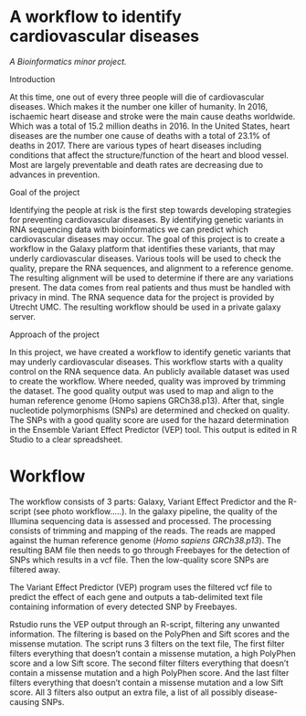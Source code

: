 # A workflow to identify cardiovascular diseases
*A Bioinformatics minor project.*

Introduction

At this time, one out of every three people will die of cardiovascular diseases. Which makes it the number one killer of humanity. In 2016, ischaemic heart disease and stroke were the main cause deaths worldwide. Which was a total of 15.2 million deaths in 2016. In the United States, heart diseases are the number one cause of deaths with a total of 23.1% of deaths in 2017. There are various types of heart diseases including conditions that affect the structure/function of the heart and blood vessel. Most are largely preventable and death rates are decreasing due to advances in prevention.

Goal of the project

Identifying the people at risk is the first step towards developing strategies for preventing cardiovascular diseases. By identifying genetic variants in RNA sequencing data with bioinformatics we can predict which cardiovascular diseases may occur. The goal of this project is to create a workflow in the Galaxy platform that identifies these variants, that may underly cardiovascular diseases. Various tools will be used to check the quality, prepare the RNA sequences, and alignment to a reference genome. The resulting alignment will be used to determine if there are any variations present. The data comes from real patients and thus must be handled with privacy in mind. The RNA sequence data for the project is provided by Utrecht UMC. The resulting workflow should be used in a private galaxy server. 

Approach of the project

In this project, we have created a workflow to identify genetic variants that may underly cardiovascular diseases. This workflow starts with a quality control on the RNA sequence data. An publicly available dataset was used to create the workflow. Where needed, quality was improved by trimming the dataset. The good quality output was used to map and align to the human reference genome (Homo sapiens GRCh38.p13). After that, single nucleotide polymorphisms (SNPs) are determined and checked on quality. The SNPs with a good quality score are used for the hazard determination in the Ensemble Variant Effect Predictor (VEP) tool. This output is edited in R Studio to a clear spreadsheet. 

# Workflow
The workflow consists of 3 parts: Galaxy, Variant Effect Predictor and the R-script (see photo workflow…..). 
In the galaxy pipeline, the quality of the Illumina sequencing data is assessed and processed. The processing consists of trimming and mapping of the reads. The reads are mapped against the human reference genome (*Homo sapiens GRCh38.p13*).  The resulting BAM file then needs to go through Freebayes for the detection of SNPs which results in a vcf file. Then the low-quality score SNPs are filtered away.

The Variant Effect Predictor (VEP) program uses the filtered vcf file to predict the effect of each gene and outputs a tab-delimited text file containing information of every detected SNP by Freebayes. 

Rstudio runs the VEP output through an R-script, filtering any unwanted information. The filtering is based on the PolyPhen and Sift scores and the missense mutation. The script runs 3 filters on the text file, The first filter filters everything that doesn’t contain a missense mutation, a high PolyPhen score and a low Sift score. The second filter filters everything that doesn’t contain a missense mutation and a high PolyPhen score. And the last filter filters everything that doesn’t contain a missense mutation and a low Sift score.
All 3 filters also output an extra file, a list of all possibly disease-causing SNPs.
